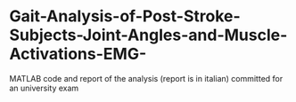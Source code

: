 # Gait-Analysis-of-Post-Stroke-Subjects-Joint-Angles-and-Muscle-Activations-EMG-
MATLAB code and report of the analysis (report is in italian) committed for an university exam
